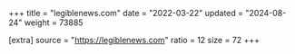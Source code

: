 +++
title = "legiblenews.com"
date = "2022-03-22"
updated = "2024-08-24"
weight = 73885

[extra]
source = "https://legiblenews.com"
ratio = 12
size = 72
+++
